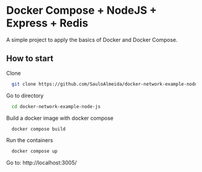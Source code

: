 
# Docker Compose + NodeJS + Express + Redis

A simple project to apply the basics of Docker and Docker Compose.

## How to start

Clone

```bash
  git clone https://github.com/SauloAlmeida/docker-network-example-node-js
```

Go to directory

```bash
  cd docker-network-example-node-js
```

Build a docker image with docker compose

```bash
  docker compose build
```

Run the containers

```bash
  docker compose up
```

Go to: http://localhost:3005/
